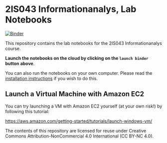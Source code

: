# 2IS043 Informationanalys, Lab Notebooks

[![Binder](https://mybinder.org/badge.svg)](https://mybinder.org/v2/gh/UppsalaIM/2IS043/master)

This repository contains the lab notebooks for the 2IS043 Informationanalys course.

**Launch the notebooks on the cloud by clicking on the `launch binder` button above**.

You can also run the notebooks on your own computer. Please read the [installation instructions](INSTALL.md) if you wish to do this.

## Launch a Virtual Machine with Amazon EC2

You can try launching a VM with Amazon EC2 yourself (at your own risk!) by following this tutorial:

https://aws.amazon.com/getting-started/tutorials/launch-windows-vm/

The contents of this repository are licensed for reuse under Creative Commons Attribution-NonCommercial 4.0 International (CC BY-NC 4.0).
